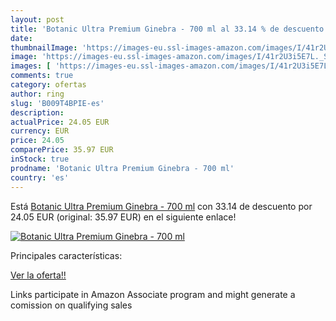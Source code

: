 ```yaml
---
layout: post
title: 'Botanic Ultra Premium Ginebra - 700 ml al 33.14 % de descuento'
date: 
thumbnailImage: 'https://images-eu.ssl-images-amazon.com/images/I/41r2U3i5E7L._SL200_.jpg'
image: 'https://images-eu.ssl-images-amazon.com/images/I/41r2U3i5E7L._SL200_.jpg'
images: [ 'https://images-eu.ssl-images-amazon.com/images/I/41r2U3i5E7L._SL200_.jpg' ]
comments: true
category: ofertas
author: ring
slug: 'B009T4BPIE-es'
description:
actualPrice: 24.05 EUR
currency: EUR
price: 24.05
comparePrice: 35.97 EUR
inStock: true
prodname: 'Botanic Ultra Premium Ginebra - 700 ml'
country: 'es'
---
```


Está [Botanic Ultra Premium Ginebra - 700 ml](https://www.amazon.es/dp/B009T4BPIE/?tag=tolees-21) con 33.14 de descuento por 24.05 EUR (original: 35.97 EUR) en el siguiente enlace!

[![Botanic Ultra Premium Ginebra - 700 ml](https://images-eu.ssl-images-amazon.com/images/I/41r2U3i5E7L._SL200_.jpg)](https://www.amazon.es/dp/B009T4BPIE/?tag=tolees-21)

Principales características:


[Ver la oferta!!](https://www.amazon.es/dp/B009T4BPIE/?tag=tolees-21)

Links participate in Amazon Associate program and might generate a comission on qualifying sales



